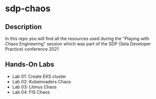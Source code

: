 # sdp-chaos

## Description
In this repo you will find all the resources used during the "Playing with Chaos Engineering" session which was part of the SDP (Sela Developer Practice) conference 2021

## Hands-On Labs

- Lab 01: Create EKS cluster
- Lab 02: Kubeinvaders Chaos
- Lab 03: Litmus Chaos
- Lab 04: FIS Chaos
